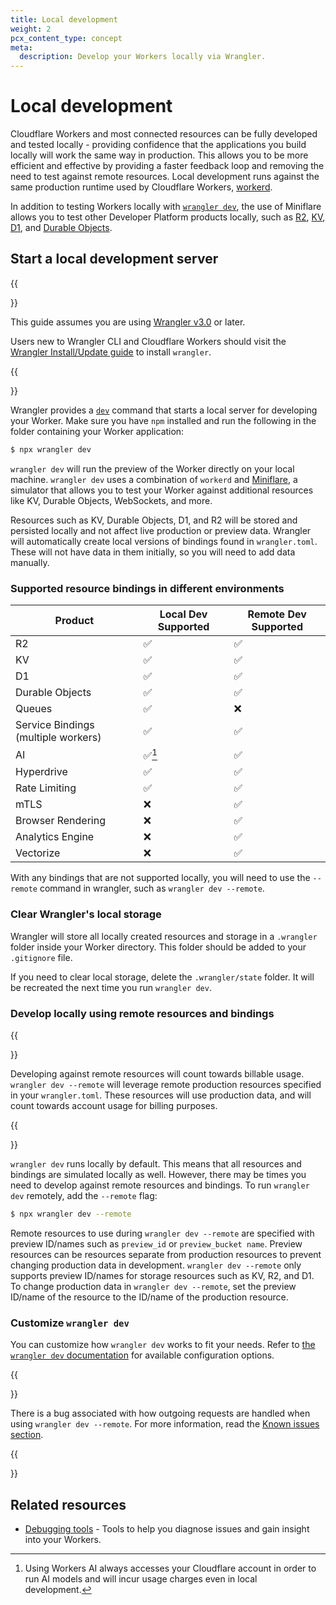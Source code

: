 ```yaml
---
title: Local development
weight: 2
pcx_content_type: concept
meta:
  description: Develop your Workers locally via Wrangler.
---
```


# Local development

Cloudflare Workers and most connected resources can be fully developed and tested locally - providing confidence that the applications you build locally will work the same way in production. This allows you to be more efficient and effective by providing a faster feedback loop and removing the need to test against remote resources. Local development runs against the same production runtime used by Cloudflare Workers, [workerd](https://github.com/cloudflare/workerd).

In addition to testing Workers locally with [`wrangler dev`](/workers/wrangler/commands/#dev), the use of Miniflare allows you to test other Developer Platform products locally, such as [R2](/r2/), [KV](/kv/), [D1](/d1/), and [Durable Objects](/durable-objects/).

## Start a local development server

{{<Aside type="note">}}

This guide assumes you are using [Wrangler v3.0](https://blog.cloudflare.com/wrangler3/) or later.

Users new to Wrangler CLI and Cloudflare Workers should visit the [Wrangler Install/Update guide](/workers/wrangler/install-and-update) to install `wrangler`.

{{</Aside>}}

Wrangler provides a [`dev`](/workers/wrangler/commands/#dev) command that starts a local server for developing your Worker. Make sure you have `npm` installed and run the following in the folder containing your Worker application:

```sh
$ npx wrangler dev
```

`wrangler dev` will run the preview of the Worker directly on your local machine. `wrangler dev` uses a combination of `workerd` and [Miniflare](https://github.com/cloudflare/workers-sdk/tree/main/packages/miniflare), a simulator that allows you to test your Worker against additional resources like KV, Durable Objects, WebSockets, and more.

Resources such as KV, Durable Objects, D1, and R2 will be stored and persisted locally and not affect live production or preview data. Wrangler will automatically create local versions of bindings found in `wrangler.toml`. These will not have data in them initially, so you will need to add data manually.

### Supported resource bindings in different environments

| Product                                   | Local Dev Supported | Remote Dev Supported |
| ----------------------------------------- | ------------------- | -------------------- |
| R2                                        | ✅                  | ✅                   |
| KV                                        | ✅                  | ✅                   |
| D1                                        | ✅                  | ✅                   |
| Durable Objects                           | ✅                  | ✅                   |
| Queues                                    | ✅                  | ❌                   |
| Service Bindings (multiple workers)       | ✅                  | ✅                   |
| AI                                        | ✅[^1]              | ✅                   |
| Hyperdrive                                | ✅                  | ✅                   |
| Rate Limiting                             | ✅                  | ✅                   |
| mTLS                                      | ❌                  | ✅                   |
| Browser Rendering                         | ❌                  | ✅                   |
| Analytics Engine                          | ❌                  | ✅                   |
| Vectorize                                 | ❌                  | ✅                   |

With any bindings that are not supported locally, you will need to use the `--remote` command in wrangler, such as `wrangler dev --remote`.

[^1]: Using Workers AI always accesses your Cloudflare account in order to run AI models and will incur usage charges even in local development.

### Clear Wrangler's local storage

Wrangler will store all locally created resources and storage in a `.wrangler` folder inside your Worker directory. This folder should be added to your `.gitignore` file.

If you need to clear local storage, delete the `.wrangler/state` folder. It will be recreated the next time you run `wrangler dev`.

### Develop locally using remote resources and bindings

{{<Aside type="note">}}

Developing against remote resources will count towards billable usage. `wrangler dev --remote` will leverage remote production resources specified in your `wrangler.toml`. These resources will use production data, and will count towards account usage for billing purposes.

{{</Aside>}}

`wrangler dev` runs locally by default. This means that all resources and bindings are simulated locally as well. However, there may be times you need to develop against remote resources and bindings. To run `wrangler dev` remotely, add the `--remote` flag:

```sh
$ npx wrangler dev --remote
```

Remote resources to use during `wrangler dev --remote` are specified with preview ID/names such as `preview_id` or `preview_bucket name`. Preview resources can be resources separate from production resources to prevent changing production data in development. `wrangler dev --remote` only supports preview ID/names for storage resources such as KV, R2, and D1. To change production data in `wrangler dev --remote`, set the preview ID/name of the resource to the ID/name of the production resource.

### Customize `wrangler dev`

You can customize how `wrangler dev` works to fit your needs. Refer to [the `wrangler dev` documentation](/workers/wrangler/commands/#dev) for available configuration options.

{{<Aside type="warning">}}

There is a bug associated with how outgoing requests are handled when using `wrangler dev --remote`. For more information, read the [Known issues section](/workers/platform/known-issues/#wrangler-dev).

{{</Aside>}}

## Related resources

* [Debugging tools](/workers/testing/debugging-tools) - Tools to help you diagnose issues and gain insight into your Workers.
